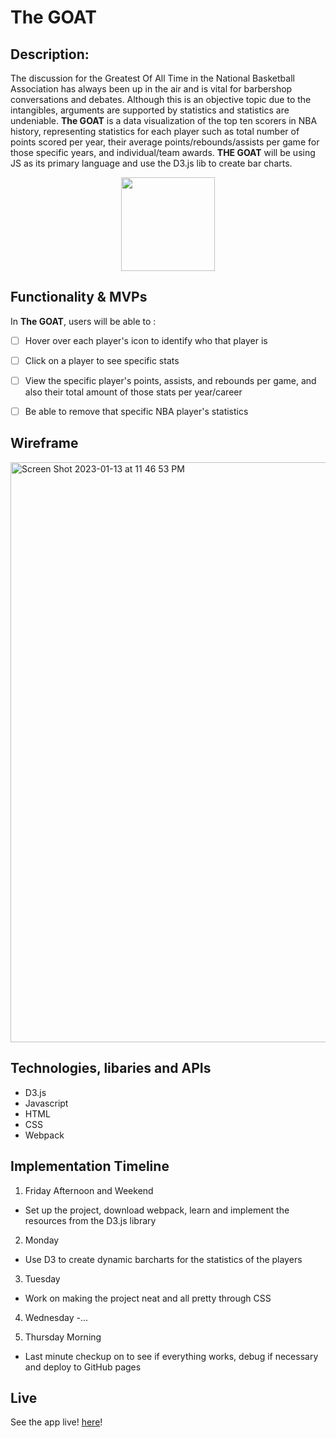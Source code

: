 # The GOAT

## Description: 

The discussion for the Greatest Of All Time in the National Basketball Association has always been up in the air and is vital for barbershop conversations and debates. Although this is an objective topic due to the intangibles, arguments are supported by statistics and statistics are undeniable. **The GOAT** is a data visualization of the top ten scorers in NBA history, representing statistics for each player such as total number of points scored per year, their average points/rebounds/assists per game for those specific years, and individual/team awards. 
**THE GOAT** will be using JS as its primary language and use the D3.js lib to create bar charts.

<p align="center">
  <img height="150" src="https://basketballforever.com/wp-content/uploads/2019/03/goat.jpg">
</p>

## Functionality & MVPs

In **The GOAT**, users will be able to :

- [ ] Hover over each player's icon to identify who that player is
- [ ] Click on a player to see specific stats
- [ ] View the specific player's points, assists, and rebounds per game, and also their total amount of those stats per year/career
- [ ] Be able to remove that specific NBA player's statistics


## Wireframe 

<img width="928" alt="Screen Shot 2023-01-13 at 11 46 53 PM" src="https://user-images.githubusercontent.com/117231532/212453257-2a5dcba9-2264-472e-b5df-71e2c7b31823.png">


## Technologies, libaries and APIs 

- D3.js
- Javascript
- HTML
- CSS
- Webpack


## Implementation Timeline

1. Friday Afternoon and Weekend
- Set up the project, download webpack, learn and implement the resources from the D3.js library

2. Monday
- Use D3 to create dynamic barcharts for the statistics of the players

3. Tuesday
- Work on making the project neat and all pretty through CSS 

4. Wednesday
-... 

5. Thursday Morning 
- Last minute checkup on to see if everything works, debug if necessary and deploy to GitHub pages





## Live 

See the app live! [here](https://dlee131.github.io/TheGOAT/)!




